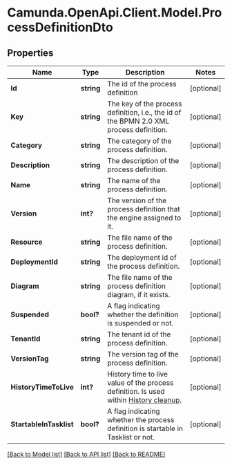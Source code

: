 # Camunda.OpenApi.Client.Model.ProcessDefinitionDto

## Properties

Name | Type | Description | Notes
------------ | ------------- | ------------- | -------------
**Id** | **string** | The id of the process definition | [optional] 
**Key** | **string** | The key of the process definition, i.e., the id of the BPMN 2.0 XML process definition. | [optional] 
**Category** | **string** | The category of the process definition. | [optional] 
**Description** | **string** | The description of the process definition. | [optional] 
**Name** | **string** | The name of the process definition. | [optional] 
**Version** | **int?** | The version of the process definition that the engine assigned to it. | [optional] 
**Resource** | **string** | The file name of the process definition. | [optional] 
**DeploymentId** | **string** | The deployment id of the process definition. | [optional] 
**Diagram** | **string** | The file name of the process definition diagram, if it exists. | [optional] 
**Suspended** | **bool?** | A flag indicating whether the definition is suspended or not. | [optional] 
**TenantId** | **string** | The tenant id of the process definition. | [optional] 
**VersionTag** | **string** | The version tag of the process definition. | [optional] 
**HistoryTimeToLive** | **int?** | History time to live value of the process definition. Is used within [History cleanup](https://docs.camunda.org/manual/7.15/user-guide/process-engine/history/#history-cleanup). | [optional] 
**StartableInTasklist** | **bool?** | A flag indicating whether the process definition is startable in Tasklist or not. | [optional] 

[[Back to Model list]](../README.md#documentation-for-models) [[Back to API list]](../README.md#documentation-for-api-endpoints) [[Back to README]](../README.md)

